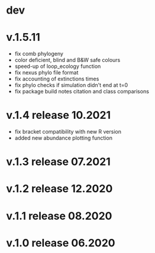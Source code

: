 # dev

# v.1.5.11
  - fix comb phylogeny
  - color deficient, blind and B&W safe colours
  - speed-up of loop_ecology function
  - fix nexus phylo file format
  - fix accounting of extinctions times 
  - fix phylo checks if simulation didn't end at t=0
  - fix package build notes citation and class comparisons

# v.1.4 release 10.2021
  - fix bracket compatibility with new R version
  - added new abundance plotting function 

# v.1.3 release 07.2021

# v.1.2 release	12.2020 

# v.1.1 release	08.2020
  
# v.1.0 release 06.2020
